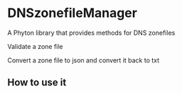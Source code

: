 # DNSzonefileManager
A Phyton library that provides methods for DNS zonefiles

Validate a zone file

Convert a zone file to json and convert it back to txt


## How to use it

